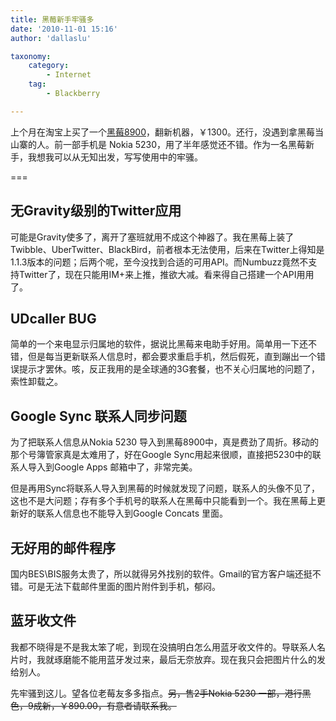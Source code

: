 ```yaml
---
title: 黑莓新手牢骚多
date: '2010-11-01 15:16'
author: 'dallaslu'

taxonomy:
    category:
        - Internet
    tag:
        - Blackberry

---
```

上个月在淘宝上买了一个[黑莓8900](http://s.click.taobao.com/t_3?&p=mm_10011550_0_0&n=23&l=http%3A%2F%2Fsearch8.taobao.com%2Fbrowse%2F0%2Fn-g%2Corvv64tborsvwmjvgawdkmbqgboq---g%2Cxlnn3lraha4tama-------------1%2C2%2C3%2C4%2C5%2C6%2C7%2C8%2C9%2C10%2C11%2C12%2C13%2C14%2C15%2C16%2C17%2C18%2C19%2C20---40--coefp-0-all-0.htm%3Fpid%3Dmm_10011550_0_0)，翻新机器，￥1300。还行，没遇到拿黑莓当山寨的人。前一部手机是 Nokia 5230，用了半年感觉还不错。作为一名黑莓新手，我想我可以从无知出发，写写使用中的牢骚。

===

## 无Gravity级别的Twitter应用

可能是Gravity使多了，离开了塞班就用不成这个神器了。我在黑莓上装了Twibble、UberTwitter、BlackBird，前者根本无法使用，后来在Twitter上得知是1.1.3版本的问题；后两个呢，至今没找到合适的可用API。而Numbuzz竟然不支持Twitter了，现在只能用IM+来上推，推欲大减。看来得自己搭建一个API用用了。

## UDcaller BUG

简单的一个来电显示归属地的软件，据说比黑莓来电助手好用。简单用一下还不错，但是每当更新联系人信息时，都会要求重启手机，然后假死，直到蹦出一个错误提示才罢休。咳，反正我用的是全球通的3G套餐，也不关心归属地的问题了，索性卸载之。

## Google Sync 联系人同步问题

为了把联系人信息从Nokia 5230 导入到黑莓8900中，真是费劲了周折。移动的那个号簿管家真是太难用了，好在Google Sync用起来很顺，直接把5230中的联系人导入到Google Apps 邮箱中了，非常完美。

但是再用Sync将联系人导入到黑莓的时候就发现了问题，联系人的头像不见了，这也不是大问题；存有多个手机号的联系人在黑莓中只能看到一个。我在黑莓上更新好的联系人信息也不能导入到Google Concats 里面。

## 无好用的邮件程序

国内BES\BIS服务太贵了，所以就得另外找别的软件。Gmail的官方客户端还挺不错。可是无法下载邮件里面的图片附件到手机，郁闷。

## 蓝牙收文件

我都不晓得是不是我太笨了呢，到现在没搞明白怎么用蓝牙收文件的。导联系人名片时，我就琢磨能不能用蓝牙发过来，最后无奈放弃。现在我只会把图片什么的发给别人。

先牢骚到这儿。望各位老莓友多多指点。<del>另，售2手Nokia 5230 一部，港行黑色，9成新，￥890.00，有意者请联系我。</del>
